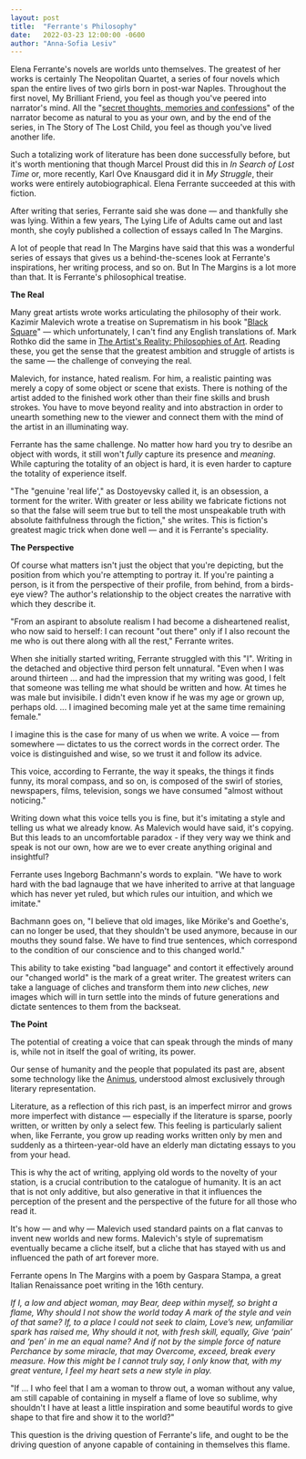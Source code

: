 ```yaml
---
layout: post
title:  "Ferrante's Philosophy"
date:   2022-03-23 12:00:00 -0600
author: "Anna-Sofia Lesiv"
---
```

Elena Ferrante's novels are worlds unto themselves. The greatest of her works is certainly The Neopolitan Quartet, a series of four novels which span the entire lives of two girls born in post-war Naples. Throughout the first novel, My Brilliant Friend, you feel as though you've peered into narrator's mind. All the "[secret thoughts, memories and confessions](http://elenaferrante.com/reviews/the-stanford-daily/)" of the narrator become as natural to you as your own, and by the end of the series, in The Story of The Lost Child, you feel as though you've lived another life. 

Such a totalizing work of literature has been done successfully before, but it's worth mentioning that though Marcel Proust did this in *In Search of Lost Time* or, more recently, Karl Ove Knausgard did it in *My Struggle*, their works were entirely autobiographical. Elena Ferrante succeeded at this with fiction.

After writing that series, Ferrante said she was done — and thankfully she was lying. Within a few years, The Lying Life of Adults came out and last month, she coyly published a collection of essays called In The Margins. 

A lot of people that read In The Margins have said that this was a wonderful series of essays that gives us a behind-the-scenes look at Ferrante's inspirations, her writing process, and so on. But In The Margins is a lot more than that. It is Ferrante's philosophical treatise. 

**The Real**

Many great artists wrote works articulating the philosophy of their work. Kazimir Malevich wrote a treatise on Suprematism in his book "[Black Square](https://prom.ua/p1259196875-chernyj-kvadrat-kazimir.html)" — which unfortunately, I can't find any English translations of. Mark Rothko did the same in [The Artist's Reality: Philosophies of Art](https://www.amazon.com/dp/B007XQ3VTG/ref=dp-kindle-redirect?_encoding=UTF8&btkr=1). Reading these, you get the sense that the greatest ambition and struggle of artists is the same — the challenge of conveying the real.

Malevich, for instance, hated realism. For him, a realistic painting was merely a copy of some object or scene that exists. There is nothing of the artist added to the finished work other than their fine skills and brush strokes. You have to move beyond reality and into abstraction in order to unearth something new to the viewer and connect them with the mind of the artist in an illuminating way.

Ferrante has the same challenge. No matter how hard you try to desribe an object with words, it still won't *fully* capture its presence and *meaning*. While capturing the totality of an object is hard, it is even harder to capture the totality of experience itself. 

"The "genuine 'real life'," as Dostoyevsky called it, is an obsession, a torment for the writer. With greater or less ability we fabricate fictions not so that the false will seem true but to tell the most unspeakable truth with absolute faithfulness through the fiction," she writes. This is fiction's greatest magic trick when done well — and it is Ferrante's speciality.

**The Perspective**

Of course what matters isn't just the object that you're depicting, but the position from which you're attempting to portray it. If you're painting a person, is it from the perspective of their profile, from behind, from a birds-eye view? The author's relationship to the object creates the narrative with which they describe it. 

"From an aspirant to absolute realism I had become a disheartened realist, who now said to herself: I can recount "out there" only if I also recount the me who is out there along with all the rest," Ferrante writes. 

When she initially started writing, Ferrante struggled with this "I". Writing in the detached and objective third person felt unnatural. "Even when I was around thirteen ... and had the impression that my writing was good, I felt that someone was telling me what should be written and how. At times he was male but invisibile. I didn't even know if he was my age or grown up, perhaps old. ... I imagined becoming male yet at the same time remaining female."

I imagine this is the case for many of us when we write. A voice — from somewhere — dictates to us the correct words in the correct order. The voice is distinguished and wise, so we trust it and follow its advice. 

This voice, according to Ferrante, the way it speaks, the things it finds funny, its moral compass, and so on, is composed of the swirl of stories, newspapers, films, television, songs we have consumed "almost without noticing."

Writing down what this voice tells you is fine, but it's imitating a style and telling us what we already know. As Malevich would have said, it's copying. But this leads to an uncomfortable paradox - if they very way we think and speak is not our own, how are we to ever create anything original and insightful?

Ferrante uses Ingeborg Bachmann's words to explain. "We have to work hard with the bad lagnauge that we have inherited to arrive at that language which has never yet ruled, but which rules our intuition, and which we imitate."

Bachmann goes on, "I believe that old images, like Mörike's and Goethe's, can no longer be used, that they shouldn't be used anymore, because in our mouths they sound false. We have to find true sentences, which correspond to the condition of our conscience and to this changed world."

This ability to take existing "bad language" and contort it effectively around our "changed world" is the mark of a great writer. The greatest writers can take a language of cliches and transform them into *new* cliches, *new* images which will in turn settle into the minds of future generations and dictate sentences to them from the backseat.

**The Point**

The potential of creating a voice that can speak through the minds of many is, while not in itself the goal of writing, its power. 

Our sense of humanity and the people that populated its past are, absent some technology like the [Animus](https://assassinscreed.fandom.com/wiki/Animus), understood almost exclusively through literary representation.  

Literature, as a reflection of this rich past, is an imperfect mirror and grows more imperfect with distance — especially if the literature is sparse, poorly written, or written by only a select few. This feeling is particularly salient when, like Ferrante, you grow up reading works written only by men and suddenly as a thirteen-year-old have an elderly man dictating essays to you from your head.

This is why the act of writing, applying old words to the novelty of your station, is a crucial contribution to the catalogue of humanity. It is an act that is not only additive, but also generative in that it influences the perception of the present and the perspective of the future for all those who read it. 

It's how — and why — Malevich used standard paints on a flat canvas to invent new worlds and new forms. Malevich's style of suprematism eventually became a cliche itself, but a cliche that has stayed with us and influenced the path of art forever more. 

Ferrante opens In The Margins with a poem by Gaspara Stampa, a great Italian Renaissance poet writing in the 16th century.

*If I, a low and abject woman, may*
*Bear, deep within myself, so bright a flame,*
*Why should I not show the world today*
*A mark of the style and vein of that same?*
*If, to a place I could not seek to claim,*
*Love’s new, unfamiliar spark has raised me,*
*Why should it not, with fresh skill, equally,*
*Give ‘pain’ and ‘pen’ in me an equal name?*
*And if not by the simple force of nature*
*Perchance by some miracle, that may*
*Overcome, exceed, break every measure.*
*How this might be I cannot truly say,*
*I only know that, with my great venture,*
*I feel my heart sets a new style in play.*

"If ... I who feel that I am a woman to throw out, a woman without any value, am still capable of containing in myself a flame of love so sublime, why shouldn't I have at least a little inspiration and some beautiful words to give shape to that fire and show it to the world?" 

This question is the driving question of Ferrante's life, and ought to be the driving question of anyone capable of containing in themselves this flame.